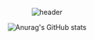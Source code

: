<div align="center">
  
![header](https://capsule-render.vercel.app/api?type=transparent&text="Pierce_Study_Hard!"&fontColor=335bb0)
</div>

<div align="center">
  
![Anurag's GitHub stats](https://github-readme-stats.vercel.app/api?username=tusker4&show_icons=true&theme=transparent)
</div>
